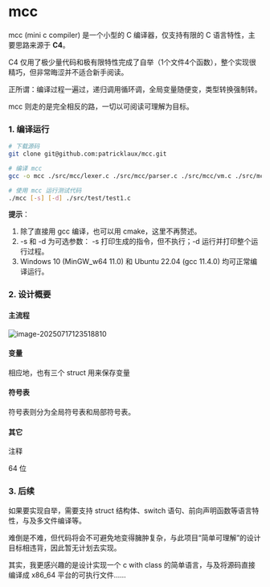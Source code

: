 # mcc

mcc (mini c compiler) 是一个小型的 C 编译器，仅支持有限的 C 语言特性，主要思路来源于 **C4**。

C4 仅用了极少量代码和极有限特性完成了自举（1个文件4个函数），整个实现很精巧，但非常晦涩并不适合新手阅读。

正所谓：编译过程一遍过，递归调用循环调，全局变量随便变，类型转换强制转。

mcc 则走的是完全相反的路，一切以可阅读可理解为目标。

### 1. 编译运行

```bash
# 下载源码
git clone git@github.com:patricklaux/mcc.git

# 编译 mcc
gcc -o mcc ./src/mcc/lexer.c ./src/mcc/parser.c ./src/mcc/vm.c ./src/mcc/mcc.c

# 使用 mcc 运行测试代码
./mcc [-s] [-d] ./src/test/test1.c
```

**提示**：

1. 除了直接用 gcc 编译，也可以用 cmake，这里不再赘述。
3. -s 和 -d 为可选参数： -s 打印生成的指令，但不执行；-d 运行并打印整个运行过程。
3. Windows 10 (MinGW_w64 11.0) 和 Ubuntu 22.04 (gcc 11.4.0) 均可正常编译运行。

### 2. 设计概要



#### 主流程
![image-20250717123518810](images/README/image-20250717123518810.png)



#### 变量
相应地，也有三个 struct 用来保存变量

#### 符号表
符号表则分为全局符号表和局部符号表。

#### 

#### 其它

注释

64 位

### 3. 后续
如果要实现自举，需要支持 struct 结构体、switch 语句、前向声明函数等语言特性，与及多文件编译等。

难倒是不难，但代码将会不可避免地变得臃肿复杂，与此项目“简单可理解”的设计目标相违背，因此暂无计划去实现。

其实，我更感兴趣的是设计实现一个 c with class 的简单语言，与及将源码直接编译成 x86_64 平台的可执行文件……


